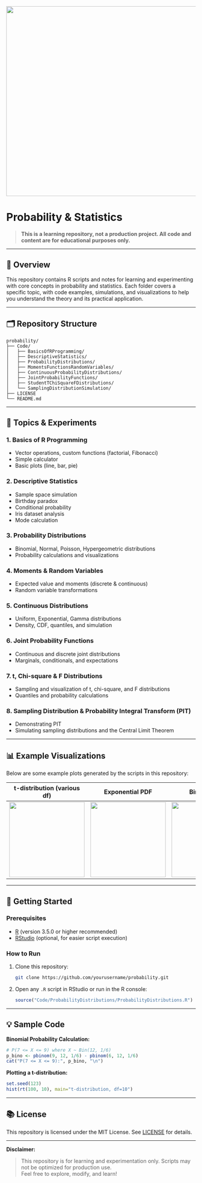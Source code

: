 
<img src="https://github.com/user-attachments/assets/303eab62-5806-4ee2-8cf9-febb9fef656f" width="505">



# Probability & Statistics 

> **This is a learning repository, not a production project. All code and content are for educational purposes only.**

---

## 📖 Overview

This repository contains R scripts and notes for learning and experimenting with core concepts in probability and statistics. Each folder covers a specific topic, with code examples, simulations, and visualizations to help you understand the theory and its practical application.

---

## 🗂️ Repository Structure

```
probability/
├── Code/
│   ├── BasicsOfRProgramming/
│   ├── DescriptiveStatistics/
│   ├── ProbabilityDistributions/
│   ├── MomentsFunctionsRandomVariables/
│   ├── ContinuousProbabilityDistributions/
│   ├── JointProbabilityFunctions/
│   ├── StudentTChiSquareFDistributions/
│   └── SamplingDistributionSimulation/
├── LICENSE
└── README.md
```

---

## 🧪 Topics & Experiments

### 1. Basics of R Programming
- Vector operations, custom functions (factorial, Fibonacci)
- Simple calculator
- Basic plots (line, bar, pie)

### 2. Descriptive Statistics
- Sample space simulation
- Birthday paradox
- Conditional probability
- Iris dataset analysis
- Mode calculation

### 3. Probability Distributions
- Binomial, Normal, Poisson, Hypergeometric distributions
- Probability calculations and visualizations

### 4. Moments & Random Variables
- Expected value and moments (discrete & continuous)
- Random variable transformations

### 5. Continuous Distributions
- Uniform, Exponential, Gamma distributions
- Density, CDF, quantiles, and simulation

### 6. Joint Probability Functions
- Continuous and discrete joint distributions
- Marginals, conditionals, and expectations

### 7. t, Chi-square & F Distributions
- Sampling and visualization of t, chi-square, and F distributions
- Quantiles and probability calculations

### 8. Sampling Distribution & Probability Integral Transform (PIT)
- Demonstrating PIT
- Simulating sampling distributions and the Central Limit Theorem

---

## 📊 Example Visualizations

Below are some example plots generated by the scripts in this repository:

| t-distribution (various df) | Exponential PDF | Binomial PMF |
|:---------------------------:|:---------------:|:------------:|
| <img src="https://github.com/user-attachments/assets/9573e856-2255-4604-91b8-1c2216028b9c" width="200" height="200">| <img src="https://github.com/user-attachments/assets/31d5f274-a786-4e93-a8e9-4a50d66441e2" height="200" width="200"> | <img src="https://github.com/user-attachments/assets/d997ca7e-04a5-4c0c-9ba6-270c72b2bcae" height="200" width="200">|







---

## 🚀 Getting Started

### Prerequisites
- [R](https://cran.r-project.org/) (version 3.5.0 or higher recommended)
- [RStudio](https://posit.co/download/rstudio-desktop/) (optional, for easier script execution)

### How to Run
1. Clone this repository:
   ```sh
   git clone https://github.com/yourusername/probability.git
   ```
2. Open any `.R` script in RStudio or run in the R console:
   ```r
   source("Code/ProbabilityDistributions/ProbabilityDistributions.R")
   ```

---

## 💡 Sample Code

**Binomial Probability Calculation:**
```r
# P(7 <= X <= 9) where X ~ Bin(12, 1/6)
p_bino <- pbinom(9, 12, 1/6) - pbinom(6, 12, 1/6)
cat("P(7 <= X <= 9):", p_bino, "\n")
```

**Plotting a t-distribution:**
```r
set.seed(123)
hist(rt(100, 10), main="t-distribution, df=10")
```

---

## 📚 License

This repository is licensed under the MIT License. See [LICENSE](LICENSE) for details.

---

**Disclaimer:**  
> This repository is for learning and experimentation only. Scripts may not be optimized for production use.  
Feel free to explore, modify, and learn!
